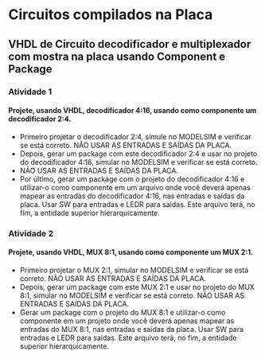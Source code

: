 # Circuitos compilados na Placa

## VHDL de Circuito decodificador e multiplexador com mostra na placa usando Component e Package
### Atividade 1
#### Projete, usando VHDL, decodificador 4:16, usando como componente um decodificador 2:4.
- Primeiro projetar o decodificador 2:4, simule no MODELSIM e verificar se está correto. NÃO USAR AS ENTRADAS E SAÍDAS DA PLACA.
- Depois, gerar um package com este decodificador 2:4 e usar no projeto do decodificador 4:16, simular no MODELSIM e verificar se está correto.
- NÃO USAR AS ENTRADAS E SAÍDAS DA PLACA.
- Por último, gerar um package com o projeto do decodificador 4:16 e utilizar-o como componente em um arquivo onde você deverá apenas mapear as entradas do decodificador 4:16, nas entradas e saídas da placa. Usar SW para entradas e LEDR para saídas. Este arquivo terá, no fim, a entidade superior hierarquicamente.
### Atividade 2
#### Projete, usando VHDL, MUX 8:1, usando como componente um MUX 2:1.
- Primeiro projetar o MUX 2:1, simular no MODELSIM e verificar se está correto. NÃO USAR AS ENTRADAS E SAÍDAS DA PLACA.
- Depois, gerar um package com este MUX 2:1 e usar no projeto do MUX 8:1, simular no MODELSIM e verificar se está correto. NÃO USAR AS
ENTRADAS E SAÍDAS DA PLACA.
- Gerar um package com o projeto do MUX 8:1 e utilizar-o como componente em um projeto onde você deverá apenas mapear as entradas do MUX 8:1, nas entradas e saídas da placa. Usar SW para entradas e LEDR para saídas. Este arquivo terá, no fim, a entidade superior hierarquicamente.

